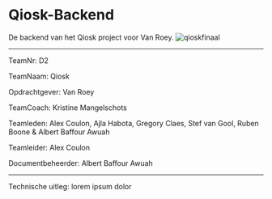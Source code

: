 # Qiosk-Backend

De backend van het Qiosk project voor Van Roey.
![qioskfinaal](https://user-images.githubusercontent.com/57891540/149908156-5fc9e9c0-2ab2-4e29-8bc5-0ecb3dde3572.png)


-----------------------------------------------------------------------------------------------------------------------------------------------------------------------------------


TeamNr: D2

TeamNaam: Qiosk

Opdrachtgever: Van Roey

TeamCoach: Kristine Mangelschots

Teamleden: Alex Coulon, Ajla Habota, Gregory Claes, Stef van Gool, Ruben Boone & Albert Baffour Awuah

Teamleider: Alex Coulon

Documentbeheerder: Albert Baffour Awuah


-----------------------------------------------------------------------------------------------------------------------------------------------------------------------------------


Technische uitleg:
lorem ipsum dolor
